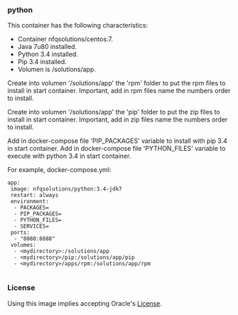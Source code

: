 ### python

This container has the following characteristics:
- Container nfqsolutions/centos:7.
- Java 7u80 installed.
- Python 3.4 installed.
- Pip 3.4 installed.
- Volumen is /solutions/app.

Create into volumen '/solutions/app' the 'rpm' folder to put the rpm files to install in start container.
Important, add in rpm files name the numbers order to install.

Create into volumen '/solutions/app' the 'pip' folder to put the zip files to install in start container.
Important, add in zip files name the numbers order to install.

Add in docker-compose file 'PIP_PACKAGES' variable to install with pip 3.4 in start container.
Add in docker-compose file 'PYTHON_FILES' variable to execute with python 3.4 in start container.

For example, docker-compose.yml:
```
app:
 image: nfqsolutions/python:3.4-jdk7
 restart: always
 environment:
  - PACKAGES=
  - PIP_PACKAGES=
  - PYTHON_FILES=
  - SERVICES=
 ports:
  - "8080:8888"
 volumes:
  - <mydirectory>:/solutions/app
  - <mydirectory>/pip:/solutions/app/pip
  - <mydirectory>/apps/rpm:/solutions/app/rpm
 
```


### License

Using this image implies accepting Oracle's [License](http://www.oracle.com/technetwork/java/javase/terms/license/index.html).
